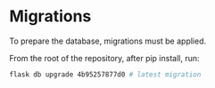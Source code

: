 # Migrations

To prepare the database, migrations must be applied.

From the root of the repository, after pip install, run:

```sh
flask db upgrade 4b95257877d0 # latest migration
```
